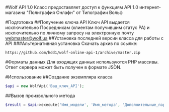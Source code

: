 #Wolf API 1.0
Класс предоставляет доступ к функциям API 1.0 интернет-магазина "Полиграфия Онлафн" от Типографии Вольф

#Подготовка
##Получение ключа API
Ключ API выдается исключительно Посредникам (клиентам получившим статус РА) и исключительно по личному запросу на электронную почту webmaster@wolf.ua
##Установка последней версии класса для работы с API
###Альтернативная установка
Скачать архив по ссылке:
```
https://github.com/hdd1/wolf-online-api-1/archive/master.zip
```

#Форматы данных
Для входящих данных используются PHP массивы.
Ответ сервера может быть получен в формате JSON.

#Использование
##Создание экземпляра класса
```php
$api = new WolfApi('Ваш_ключ_API');
```
##Вызов произвольного метода
```php
$result = $api->execute('Имя_модели', 'Имя_метода', 'Дополнительные_параметры');
```


